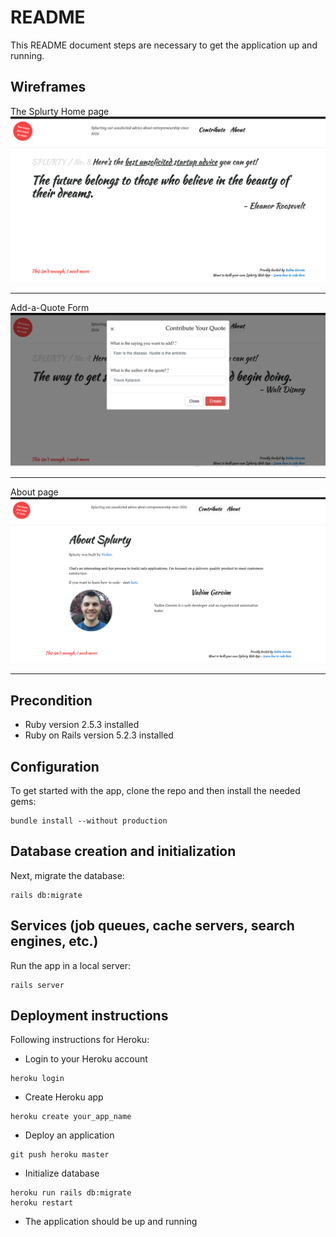 # README

This README document steps are necessary to get the application up and running.

## Wireframes

The Splurty Home page
![Screenshot](/app/assets/images/home_page.png)
____________________________________________________________________________________________________________________________
Add-a-Quote Form
![Screenshot](/app/assets/images/add_quote_form_page.png)
____________________________________________________________________________________________________________________________
About page
![Screenshot](/app/assets/images/about_page.png)
____________________________________________________________________________________________________________________________
## Precondition 
* Ruby version 2.5.3 installed
* Ruby on Rails version 5.2.3 installed

## Configuration
To get started with the app, clone the repo and then install the needed gems:
````
bundle install --without production
````

## Database creation and initialization
Next, migrate the database:
````
rails db:migrate
````

## Services (job queues, cache servers, search engines, etc.)
Run the app in a local server:
````
rails server
````

## Deployment instructions
Following instructions for Heroku:

* Login to your Heroku account
````
heroku login
````
* Create Heroku app
````
heroku create your_app_name
````
* Deploy an application
````
git push heroku master
````
* Initialize database
````
heroku run rails db:migrate
heroku restart
````
* The application should be up and running




